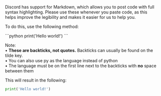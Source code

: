 Discord has support for Markdown, which allows you to post code with full syntax highlighting. Please use these whenever you paste code, as this helps improve the legibility and makes it easier for us to help you.

To do this, use the following method:

\```python
print('Hello world!')
\```

Note:  
• **These are backticks, not quotes.** Backticks can usually be found on the tilde key.  
• You can also use py as the language instead of python  
• The language must be on the first line next to the backticks with **no** space between them  

This will result in the following:
```py
print('Hello world!')
```

